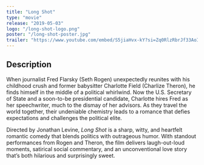 ```yaml
---
title: "Long Shot"
type: "movie"
release: "2019-05-03"
logo: "/long-shot-logo.png"
poster: "/long-shot-poster.jpg"
trailer: "https://www.youtube.com/embed/S5jiaHvx-kY?si=Zq0RlzRbrJf33AoI"
---
```


## Description

When journalist Fred Flarsky (Seth Rogen) unexpectedly reunites with his childhood crush and former babysitter Charlotte Field (Charlize Theron), he finds himself in the middle of a political whirlwind. Now the U.S. Secretary of State and a soon-to-be presidential candidate, Charlotte hires Fred as her speechwriter, much to the dismay of her advisors. As they travel the world together, their undeniable chemistry leads to a romance that defies expectations and challenges the political elite.

Directed by Jonathan Levine, *Long Shot* is a sharp, witty, and heartfelt romantic comedy that blends politics with outrageous humor. With standout performances from Rogen and Theron, the film delivers laugh-out-loud moments, satirical social commentary, and an unconventional love story that’s both hilarious and surprisingly sweet.
